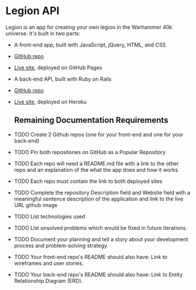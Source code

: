 # Legion API
Legion is an app for creating your own legion in the Warhammer 40k universe.
It's built in two parts:
* A front-end app, built with JavaScript, jQuery, HTML, and CSS
* [GitHub repo](https://github.com/Alphairus/legion-client)
* [Live site](), deployed on GitHub Pages
* A back-end API, built with Ruby on Rails
* [GitHub repo](https://github.com/Alphairus/legion-api)
* [Live site](https://git.heroku.com/young-shore-15639.git), deployed on Heroku

  ## Remaining Documentation Requirements
* TODO Create 2 Github repos (one for your front-end and one for your back-end)
* TODO Pin both repositories on GitHub as a Popular Repository
* TODO Each repo will need a README.md file with a link to the other repo and an explanation of the what the app does and how it works.
* TODO Each repo must contain the link to both deployed sites
* TODO Complete the repository Description field and Website field with a meaningful sentence description of the application and link to the live URL github image
* TODO List technologies used
* TODO List unsolved problems which would be fixed in future iterations.
* TODO Document your planning and tell a story about your development process and problem-solving strategy.
* TODO Your front-end repo's README should also have: Link to wireframes and user stories.
* TODO Your back-end repo's README should also have: Link to Entity Relationship Diagram (ERD).
